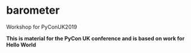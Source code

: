 # barometer
Workshop for PyConUK2019

**This is material for the PyCon UK conference and is based on work for Hello World**

